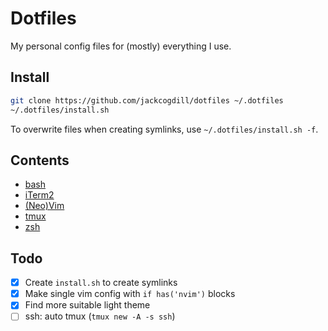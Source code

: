 # Dotfiles
My personal config files for (mostly) everything I use.

## Install

```bash
git clone https://github.com/jackcogdill/dotfiles ~/.dotfiles
~/.dotfiles/install.sh
```

To overwrite files when creating symlinks, use `~/.dotfiles/install.sh -f`.

## Contents
- [bash](home/.bashrc)
- [iTerm2](iterm2/com.googlecode.iterm2.plist)
- [(Neo)Vim](vim/init.vim)
- [tmux](home/.tmux.conf)
- [zsh](home/.zshrc)

## Todo

- [x] Create `install.sh` to create symlinks
- [x] Make single vim config with `if has('nvim')` blocks
- [x] Find more suitable light theme
- [ ] ssh: auto tmux (`tmux new -A -s ssh`)
